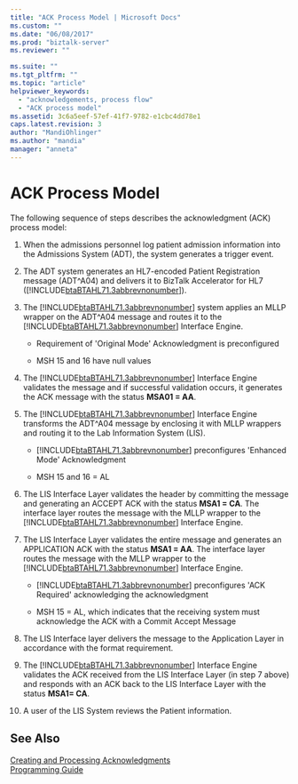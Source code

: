 ```yaml
---
title: "ACK Process Model | Microsoft Docs"
ms.custom: ""
ms.date: "06/08/2017"
ms.prod: "biztalk-server"
ms.reviewer: ""

ms.suite: ""
ms.tgt_pltfrm: ""
ms.topic: "article"
helpviewer_keywords: 
  - "acknowledgements, process flow"
  - "ACK process model"
ms.assetid: 3c6a5eef-57ef-41f7-9782-e1cbc4dd78e1
caps.latest.revision: 3
author: "MandiOhlinger"
ms.author: "mandia"
manager: "anneta"
---
```

# ACK Process Model
The following sequence of steps describes the acknowledgment (ACK) process model:  
  
1. When the admissions personnel log patient admission information into the Admissions System (ADT), the system generates a trigger event.  
  
2. The ADT system generates an HL7-encoded Patient Registration message (ADT^A04) and delivers it to BizTalk Accelerator for HL7 ([!INCLUDE[btaBTAHL71.3abbrevnonumber](../../includes/btabtahl71-3abbrevnonumber-md.md)]).  
  
3. The [!INCLUDE[btaBTAHL71.3abbrevnonumber](../../includes/btabtahl71-3abbrevnonumber-md.md)] system applies an MLLP wrapper on the ADT^A04 message and routes it to the [!INCLUDE[btaBTAHL71.3abbrevnonumber](../../includes/btabtahl71-3abbrevnonumber-md.md)] Interface Engine.  
  
   -   Requirement of 'Original Mode' Acknowledgment is preconfigured  
  
   -   MSH 15 and 16 have null values  
  
4. The [!INCLUDE[btaBTAHL71.3abbrevnonumber](../../includes/btabtahl71-3abbrevnonumber-md.md)] Interface Engine validates the message and if successful validation occurs, it generates the ACK message with the status **MSA01 = AA**.  
  
5. The [!INCLUDE[btaBTAHL71.3abbrevnonumber](../../includes/btabtahl71-3abbrevnonumber-md.md)] Interface Engine transforms the ADT^A04 message by enclosing it with MLLP wrappers and routing it to the Lab Information System (LIS).  
  
   - [!INCLUDE[btaBTAHL71.3abbrevnonumber](../../includes/btabtahl71-3abbrevnonumber-md.md)] preconfigures 'Enhanced Mode' Acknowledgment  
  
   - MSH 15 and 16 = AL  
  
6. The LIS Interface Layer validates the header by committing the message and generating an ACCEPT ACK with the status **MSA1 = CA**. The interface layer routes the message with the MLLP wrapper to the [!INCLUDE[btaBTAHL71.3abbrevnonumber](../../includes/btabtahl71-3abbrevnonumber-md.md)] Interface Engine.  
  
7. The LIS Interface Layer validates the entire message and generates an APPLICATION ACK with the status **MSA1 = AA**. The interface layer routes the message with the MLLP wrapper to the [!INCLUDE[btaBTAHL71.3abbrevnonumber](../../includes/btabtahl71-3abbrevnonumber-md.md)] Interface Engine.  
  
   - [!INCLUDE[btaBTAHL71.3abbrevnonumber](../../includes/btabtahl71-3abbrevnonumber-md.md)] preconfigures 'ACK Required' acknowledging the acknowledgment  
  
   - MSH 15 = AL, which indicates that the receiving system must acknowledge the ACK with a Commit Accept Message  
  
8. The LIS Interface layer delivers the message to the Application Layer in accordance with the format requirement.  
  
9. The [!INCLUDE[btaBTAHL71.3abbrevnonumber](../../includes/btabtahl71-3abbrevnonumber-md.md)] Interface Engine validates the ACK received from the LIS Interface Layer (in step 7 above) and responds with an ACK back to the LIS Interface Layer with the status **MSA1= CA**.  
  
10. A user of the LIS System reviews the Patient information.  
  
## See Also  
 [Creating and Processing Acknowledgments](../../adapters-and-accelerators/accelerator-hl7/creating-and-processing-acknowledgments.md)   
 [Programming Guide](../../adapters-and-accelerators/accelerator-hl7/programming-guide1.md)